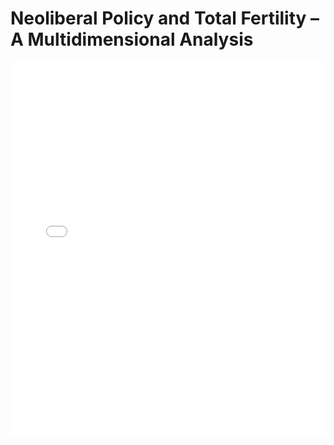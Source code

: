 # Neoliberal Policy and Total Fertility – A Multidimensional Analysis

<embed src="Neoliberal Policy and Total Fertility – A Multidimensional Analysis.pdf" type="application/pdf" width="100%" height="600px">
